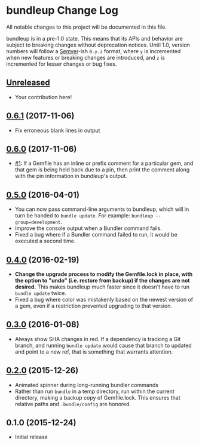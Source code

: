 # bundleup Change Log

All notable changes to this project will be documented in this file.

bundleup is in a pre-1.0 state. This means that its APIs and behavior are subject to breaking changes without deprecation notices. Until 1.0, version numbers will follow a [Semver][]-ish `0.y.z` format, where `y` is incremented when new features or breaking changes are introduced, and `z` is incremented for lesser changes or bug fixes.

## [Unreleased][]

* Your contribution here!

## [0.6.1][] (2017-11-06)

* Fix erroneous blank lines in output

## [0.6.0][] (2017-11-06)

* [#1](https://github.com/mattbrictson/bundleup/issues/1): If a Gemfile has an inline or prefix comment for a particular gem, and that gem is being held back due to a pin, then print the comment along with the pin information in bundleup's output.

## [0.5.0][] (2016-04-01)

* You can now pass command-line arguments to bundleup, which will in turn be
  handed to `bundle update`. For example: `bundleup --group=development`.
* Improve the console output when a Bundler command fails.
* Fixed a bug where if a Bundler command failed to run, it would be executed a
  second time.

## [0.4.0][] (2016-02-19)

* **Change the upgrade process to modify the Gemfile.lock in place, with the
  option to "undo" (i.e. restore from backup) if the changes are not desired.**
  This makes bundleup much faster since it doesn't have to run `bundle update`
  twice.
* Fixed a bug where color was mistakenly based on the newest version of a gem,
  even if a restriction prevented upgrading to that version.

## [0.3.0][] (2016-01-08)

* Always show SHA changes in red. If a dependency is tracking a
  Git branch, and running `bundle update` would cause that branch
  to updated and point to a new ref, that is something that
  warrants attention.

## [0.2.0][] (2015-12-26)

* Animated spinner during long-running bundler commands
* Rather than run `bundle` in a temp directory, run within the current
  directory, making a backup copy of Gemfile.lock. This ensures that relative
  paths and `.bundle/config` are honored.

## 0.1.0 (2015-12-24)

* Initial release

[Semver]: http://semver.org
[Unreleased]: https://github.com/mattbrictson/bundleup/compare/v0.6.1...HEAD
[0.6.1]: https://github.com/mattbrictson/bundleup/compare/v0.6.0...v0.6.1
[0.6.0]: https://github.com/mattbrictson/bundleup/compare/v0.5.0...v0.6.0
[0.5.0]: https://github.com/mattbrictson/bundleup/compare/v0.4.0...v0.5.0
[0.4.0]: https://github.com/mattbrictson/bundleup/compare/v0.3.0...v0.4.0
[0.3.0]: https://github.com/mattbrictson/bundleup/compare/v0.2.0...v0.3.0
[0.2.0]: https://github.com/mattbrictson/bundleup/compare/v0.1.0...v0.2.0
